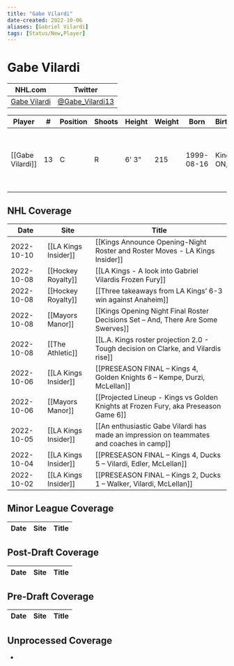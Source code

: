 ```yaml
---
title: "Gabe Vilardi"
date-created: 2022-10-06
aliases: [Gabriel Vilardi]
tags: [Status/New,Player]
---
```


# Gabe Vilardi

NHL.com | Twitter
-|-
[Gabe Vilardi](https://www.nhl.com/player/gabriel-vilardi-8480014) | [@Gabe_Vilardi13](https://twitter.com/Gabe_Vilardi13)

Player | \# | Position | Shoots | Height | Weight | Born | Birthplace | Draft 
-|-|-|-|-|-|-|-|-
[[Gabe Vilardi]] | 13 | C | R | 6' 3" | 215 | 1999-08-16 | Kingston, ON, CAN | 2017 LAK, 1st rd, 11th pk (11th overall)



## NHL  Coverage
Date | Site| Title
---|---|---
2022-10-10 | [[LA Kings Insider]] | [[Kings Announce Opening-Night Roster and Roster Moves - LA Kings Insider]]
2022-10-08 | [[Hockey Royalty]] | [[LA Kings - A look into Gabriel Vilardis Frozen Fury]]
2022-10-08 | [[Hockey Royalty]] | [[Three takeaways from LA Kings’ 6-3 win against Anaheim]]
2022-10-08 | [[Mayors Manor]] | [[Kings Opening Night Final Roster Decisions Set – And, There Are Some Swerves]]
2022-10-08 | [[The Athletic]] | [[L.A. Kings roster projection 2.0 - Tough decision on Clarke, and Vilardis rise]]
2022-10-06 | [[LA Kings Insider]] | [[PRESEASON FINAL – Kings 4, Golden Knights 6 – Kempe, Durzi, McLellan]]
2022-10-06 | [[Mayors Manor]] | [[Projected Lineup - Kings vs Golden Knights at Frozen Fury, aka Preseason Game 6]]
2022-10-05 | [[LA Kings Insider]] |  [[An enthusiastic Gabe Vilardi has made an impression on teammates and coaches in camp]]
2022-10-04   | [[LA Kings Insider]]  | [[PRESEASON FINAL – Kings 4, Ducks 5 – Vilardi, Edler, McLellan]]
2022-10-02 | [[LA Kings Insider]] |  [[PRESEASON FINAL – Kings 2, Ducks 1 – Walker, Vilardi, McLellan]]



## Minor League Coverage
Date | Site |  Title
---|---|---




## Post-Draft Coverage
Date | Site |  Title
---|---|---



## Pre-Draft Coverage
Date | Site |  Title
---|---|---

## Unprocessed Coverage
- 
